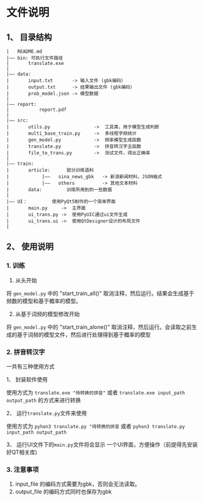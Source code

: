 # 文件说明

## 1、 目录结构
    |   README.md
    |—— bin: 可执行文件路径
    |       translate.exe
    |
    |—— data:
    |       input.txt       -> 输入文件 (gbk编码）
    |       output.txt      -> 结果输出文件 (gbk编码）
    |       prob_model.json -> 模型数据
    |
    |—— report:
    |           report.pdf
    |
    |—— src:
    |       utils.py                ->  工具类，用于模型生成判断
    |       multi_base_train.py     ->  多线程字频统计
    |       gen_model.py            ->  频率模型生成函数
    |       translate.py            ->  拼音转汉字主函数
    |       file_to_trans.py        ->  测试文件，得出正确率
    |
    |—— train:
    |       article:      部分训练语料
    |            |——   sina_news_gbk   -> 新浪新闻材料，JSON格式
    |            |——   others          -> 其他文本材料
    |       data:         训练所用到的一些数据
    |
    |—— UI：         使用PyQt5制作的一个简单界面
    |       main.py     ->  主界面
    |       ui_trans.py ->  使用PyUIC通过ui文件生成
    |       ui_trans.ui ->  使用QtDesigner设计的布局文件
    |
## 2、 使用说明
### 1. 训练
1. 从头开始

将 `gen_model.py` 中的 "start_train_all()" 取消注释，然后运行。结果会生成基于频数的模型和基于概率的模型。

2. 从基于词频的模型修改开始

将 `gen_model.py` 中的 "start_train_alone()" 取消注释，然后运行。会读取之前生成的基于词频的模型文件，然后进行处理得到基于概率的模型

### 2. 拼音转汉字
一共有三种使用方式

1、 封装软件使用

使用方式为  `translate.exe "待转换的拼音"` 或者 `translate.exe input_path output_path` 的方式来进行转换

2、 运行`translate.py`文件来使用

使用方式为 `pyhon3 translate.py "待转换的拼音` 或者 `pyhon3 translate.py input_path output_path`

3、 运行UI文件下的`main.py`文件将会显示 一个UI界面，方便操作（前提得先安装好QT相关库)

### 3. 注意事项
1. input_file 的编码方式需要为gbk，否则会无法读取。
2. output_file 的编码方式同时也保存为gbk